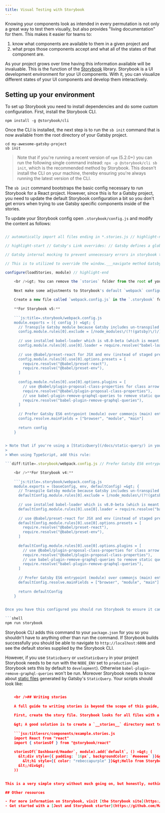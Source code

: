 ```yaml
---
title: Visual Testing with Storybook
---
```


Knowing your components look as intended in every permutation is not only a great way to test them visually, but also provides "living documentation" for them. This makes it easier for teams to:

1. know what components are available to them in a given project and
2. what props those components accept and what all of the states of that component are.

As your project grows over time having this information available will be invaluable. This is the function of the [Storybook](https://storybook.js.org/) library. Storybook is a UI development environment for your UI components. With it, you can visualize different states of your UI components and develop them interactively.

## Setting up your environment

To set up Storybook you need to install dependencies and do some custom configuration. First, install the Storybook CLI.

```shell
npm install -g @storybook/cli
```

Once the CLI is installed, the next step is to run the `sb init` command that is now available from the root directory of your Gatsby project.

```shell
cd my-awesome-gatsby-project
sb init
```

> Note that if you're running a recent version of `npm` (5.2.0+) you can run the following single command instead: `npx -p @storybook/cli sb init`, which is the recommended method by Storybook. This doesn't install the CLI on your machine, thereby ensuring you're always running the latest version of the CLI.

The `sb init` command bootstraps the basic config necessary to run Storybook for a React project. However, since this is for a Gatsby project, you need to update the default Storybook configuration a bit so you don't get errors when trying to use Gatsby specific components inside of the stories.

To update your Storybook config open `.storybook/config.js` and modify the content as follows:

```js:title=.storybook/config.js import { configure } from "@storybook/react" import { action } from "@storybook/addon-actions"

// automatically import all files ending in *.stories.js // highlight-next-line const req = require.context("../src", true, /.stories.js$/) function loadStories() { req.keys().forEach(filename => req(filename)) }

// highlight-start // Gatsby's Link overrides: // Gatsby defines a global called ___loader to prevent its method calls from creating console errors you override it here global.___loader = { enqueue: () => {}, hovering: () => {}, }

// Gatsby internal mocking to prevent unnecessary errors in storybook testing environment global.**PATH_PREFIX** = ""

// This is to utilized to override the window.___navigate method Gatsby defines and uses to report what path a Link would be taking us to if it wasn't inside a storybook window.___navigate = pathname => { action("NavigateTo:")(pathname) }

configure(loadStories, module) // highlight-end

    <br />&gt; You can remove the `stories` folder from the root of your project, or move it inside your `src` folder
    
    Next make some adjustments to Storybook's default `webpack` configuration so you can transpile Gatsby source files, and to ensure you have the necessary `babel` plugins to transpile Gatsby components.
    
    Create a new file called `webpack.config.js` in the `.storybook` folder created by the Storybook CLI. Then place the following code in that file (depending on which version of Storybook you're using):
    
    **For Storybook v5:**
    
    ```js:title=.storybook/webpack.config.js
    module.exports = ({ config }) =&gt; {
      // Transpile Gatsby module because Gatsby includes un-transpiled ES6 code.
      config.module.rules[0].exclude = [/node_modules\/(?!(gatsby)\/)/]
    
      // use installed babel-loader which is v8.0-beta (which is meant to work with @babel/core@7)
      config.module.rules[0].use[0].loader = require.resolve("babel-loader")
    
      // use @babel/preset-react for JSX and env (instead of staged presets)
      config.module.rules[0].use[0].options.presets = [
        require.resolve("@babel/preset-react"),
        require.resolve("@babel/preset-env"),
      ]
    
      config.module.rules[0].use[0].options.plugins = [
        // use @babel/plugin-proposal-class-properties for class arrow functions
        require.resolve("@babel/plugin-proposal-class-properties"),
        // use babel-plugin-remove-graphql-queries to remove static queries from components when rendering in storybook
        require.resolve("babel-plugin-remove-graphql-queries"),
      ]
    
      // Prefer Gatsby ES6 entrypoint (module) over commonjs (main) entrypoint
      config.resolve.mainFields = ["browser", "module", "main"]
    
      return config
    }
    

> Note that if you're using a [StaticQuery](/docs/static-query/) in your components, `babel-plugin-remove-graphql-queries` is required to render them in Storybook. This is because the queries are run at build time in Gatsby, and will not have been run when rendering the components directly.
> 
> When using TypeScript, add this rule:

```diff:title=.storybook/webpack.config.js // Prefer Gatsby ES6 entrypoint (module) over commonjs (main) entrypoint config.resolve.mainFields = ["browser", "module", "main"] + + config.module.rules.push({ + test: /\.(ts|tsx)$/, + loader: require.resolve('babel-loader'), + options: { + presets: [['react-app', {flow: false, typescript: true}]], + plugins: [ + require.resolve('@babel/plugin-proposal-class-properties'), + // use babel-plugin-remove-graphql-queries to remove static queries from components when rendering in storybook + require.resolve('babel-plugin-remove-graphql-queries'), + ], + }, + }); + + config.resolve.extensions.push('.ts', '.tsx'); + return config

    <br />**For Storybook v4:**
    
    ```js:title=.storybook/webpack.config.js
    module.exports = (baseConfig, env, defaultConfig) =&gt; {
      // Transpile Gatsby module because Gatsby includes un-transpiled ES6 code.
      defaultConfig.module.rules[0].exclude = [/node_modules\/(?!(gatsby)\/)/]
    
      // use installed babel-loader which is v8.0-beta (which is meant to work with @babel/core@7)
      defaultConfig.module.rules[0].use[0].loader = require.resolve("babel-loader")
    
      // use @babel/preset-react for JSX and env (instead of staged presets)
      defaultConfig.module.rules[0].use[0].options.presets = [
        require.resolve("@babel/preset-react"),
        require.resolve("@babel/preset-env"),
      ]
    
      defaultConfig.module.rules[0].use[0].options.plugins = [
        // use @babel/plugin-proposal-class-properties for class arrow functions
        require.resolve("@babel/plugin-proposal-class-properties"),
        // use babel-plugin-remove-graphql-queries to remove static queries from components when rendering in storybook
        require.resolve("babel-plugin-remove-graphql-queries"),
      ]
    
      // Prefer Gatsby ES6 entrypoint (module) over commonjs (main) entrypoint
      defaultConfig.resolve.mainFields = ["browser", "module", "main"]
    
      return defaultConfig
    }
    

Once you have this configured you should run Storybook to ensure it can start up properly and you can see the default stories installed by the CLI. To run storybook:

```shell
npm run storybook
```

Storybook CLI adds this command to your `package.json` for you so you shouldn't have to anything other than run the command. If Storybook builds successfully you should be able to navigate to `http://localhost:6006` and see the default stories supplied by the Storybook CLI.

However, if you use `StaticQuery` or `useStaticQuery` in your project Storybook needs to be run with the `NODE_ENV` set to `production` (as Storybook sets this by default to `development`). Otherwise `babel-plugin-remove-graphql-queries` won't be run. Moreover Storybook needs to know about [static files](https://storybook.js.org/docs/configurations/serving-static-files/#2-via-a-directory) generated by Gatsby's `StaticQuery`. Your scripts should look like:

```json:title=package.json { "scripts": { "storybook": "NODE_ENV=production start-storybook -s public", "build-storybook": "NODE_ENV=production build-storybook -s public" } }

    <br />## Writing stories
    
    A full guide to writing stories is beyond the scope of this guide, but we'll take a look at creating a story.
    
    First, create the story file. Storybook looks for all files with a `.stories.js` extension and loads them into Storybook for you. Generally you will want your stories near where the component is defined, however since this is Gatsby, if you want stories for your pages, you will have to create those files outside of the `pages` directory.
    
    &gt; A good solution is to create a `__stories__` directory next to your `pages` directory and put any page stories in there.
    
    ```jsx:title=src/components/example.stories.js
    import React from "react"
    import { storiesOf } from "@storybook/react"
    
    storiesOf(`Dashboard/Header`, module).add(`default`, () =&gt; (
      &lt;div style={{ padding: `16px`, backgroundColor: `#eeeeee` }}&gt;
        &lt;h1 style={{ color: "rebeccapurple" }}&gt;Hello from Storybook and Gatsby!&lt;/h1&gt;
      &lt;/div&gt;
    ))
    

This is a very simple story without much going on, but honestly, nothing else really changes as related to Gatsby. If you want to learn more about how Storybook works and what you can do with it, check out some of the resources listed below.

## Other resources

- For more information on Storybook, visit [the Storybook site](https://storybook.js.org/).
- Get started with a [Jest and Storybook starter](https://github.com/Mathspy/gatsby-storybook-jest-starter)
